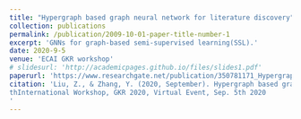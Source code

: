 ```yaml
---
title: "Hypergraph based graph neural network for literature discovery"
collection: publications
permalink: /publication/2009-10-01-paper-title-number-1
excerpt: 'GNNs for graph-based semi-supervised learning(SSL).'
date: 2020-9-5
venue: 'ECAI GKR workshop'
# slidesurl: 'http://academicpages.github.io/files/slides1.pdf'
paperurl: 'https://www.researchgate.net/publication/350781171_Hypergraph_based_graph_neural_network_for_literature_discovery'
citation: 'Liu, Z., & Zhang, Y. (2020, September). Hypergraph based graph neural network for literature discovery - 6
thInternational Workshop, GKR 2020, Virtual Event, Sep. 5th 2020
'
---
```


